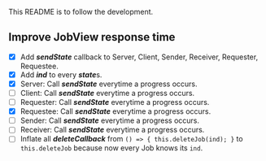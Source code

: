 This README is to follow the development.

## Improve JobView response time
- [x] Add ***sendState*** callback to Server, Client, Sender, Receiver, Requester, Requestee.
- [x] Add ***ind*** to every ***state***s.
- [x] Server: Call ***sendState*** everytime a progress occurs.
- [ ] Client: Call ***sendState*** everytime a progress occurs.
- [ ] Requester: Call ***sendState*** everytime a progress occurs.
- [x] Requestee: Call ***sendState*** everytime a progress occurs.
- [ ] Sender: Call ***sendState*** everytime a progress occurs.
- [ ] Receiver: Call ***sendState*** everytime a progress occurs.
- [ ] Inflate all ***deleteCallback*** from `() => { this.deleteJob(ind); }` to `this.deleteJob` because now every Job knows its `ind`.
